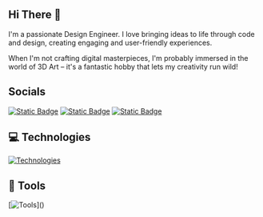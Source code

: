 ## Hi There 👋
I'm a passionate Design Engineer. I love bringing ideas to life through code and design, creating engaging and user-friendly experiences.

When I'm not crafting digital masterpieces, I'm probably immersed in the world of 3D Art – it's a fantastic hobby that lets my creativity run wild!

## Socials


[![Static Badge](https://img.shields.io/badge/youtube-FF0000?style=for-the-badge&logo=youtube)](https://www.youtube.com/@hassaanvfx)
[![Static Badge](https://img.shields.io/badge/Instagram-d2566b?style=for-the-badge&logo=instagram)](https://www.instagram.com/hassaan_vfx/)
[![Static Badge](https://img.shields.io/badge/Twitter/X-000000?style=for-the-badge&logo=X)](https://x.com/hassaanvfx)


## 💻 Technologies

<!--<span title="html">![Technologies](https://skillicons.dev/icons?i=html)</span>
<span title="CSS">[![Technologies](https://skillicons.dev/icons?i=css)]()</span>-->
[![Technologies](https://skillicons.dev/icons?i=html,css,js,nextjs,react,astro,vite,tailwind,mongodb,firebase,git,github)]()

## 🔨 Tools
[![Tools](https://skillicons.dev/icons?i=figma,vscode,ps,ai,ae,blender,unreal,")]()
